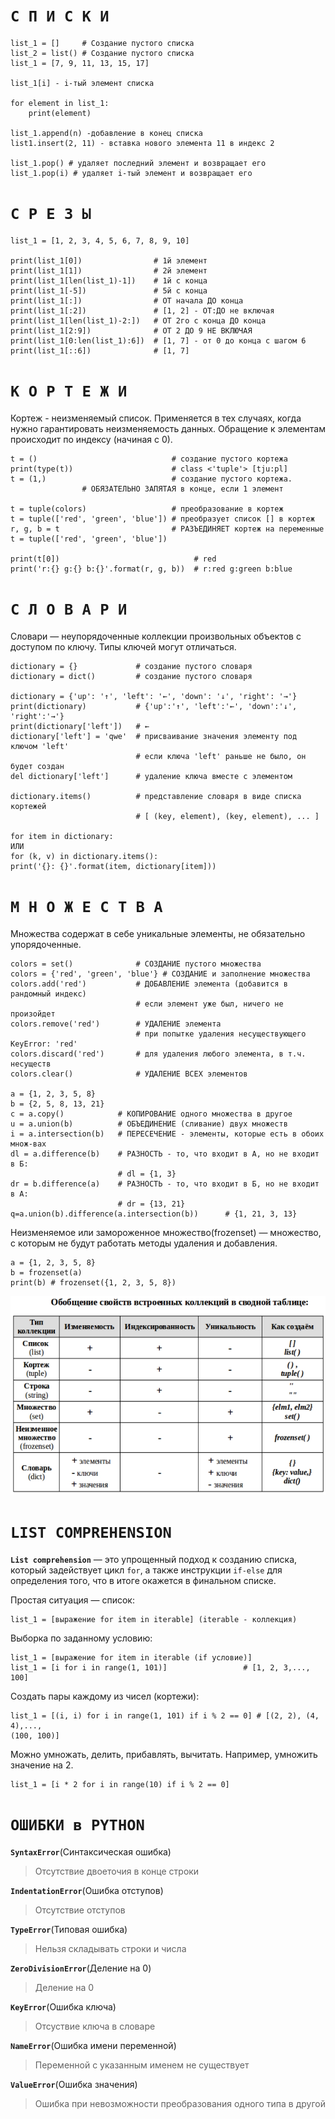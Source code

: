 **`С П И С К И`**
============================
    list_1 = []     # Создание пустого списка
    list_2 = list() # Создание пустого списка
    list_1 = [7, 9, 11, 13, 15, 17]

    list_1[i] - i-тый элемент списка

    for element in list_1:
        print(element)

    list_1.append(n) -добавление в конец списка
    list1.insert(2, 11) - вставка нового элемента 11 в индекс 2

    list_1.pop() # удаляет последний элемент и возвращает его
    list_1.pop(i) # удаляет i-тый элемент и возвращает его

**`С Р Е З Ы`**
=============
    list_1 = [1, 2, 3, 4, 5, 6, 7, 8, 9, 10]

    print(list_1[0])                # 1й элемент
    print(list_1[1])                # 2й элемент
    print(list_1[len(list_1)-1])    # 1й с конца
    print(list_1[-5])               # 5й с конца
    print(list_1[:])                # ОТ начала ДО конца
    print(list_1[:2])               # [1, 2] - ОТ:ДО не включая
    print(list_1[len(list_1)-2:])   # ОТ 2го с конца ДО конца
    print(list_1[2:9])              # ОТ 2 ДО 9 НЕ ВКЛЮЧАЯ
    print(list_1[0:len(list_1):6])  # [1, 7] - от 0 до конца с шагом 6
    print(list_1[::6])              # [1, 7]

**`К О Р Т Е Ж И`**
=================
Кортеж - неизменяемый список.
Применяется в тех случаях, когда нужно гарантировать неизменяемость данных.
Обращение к элементам происходит по индексу (начиная с 0).


    t = ()                              # создание пустого кортежа
    print(type(t))                      # class <'tuple'> [tju:pl]
    t = (1,)                            # создание пустого кортежа. 
                    # ОБЯЗАТЕЛЬНО ЗАПЯТАЯ в конце, если 1 элемент
    
    t = tuple(colors)                   # преобразование в кортеж
    t = tuple(['red', 'green', 'blue']) # преобразует список [] в кортеж
    r, g, b = t                         # РАЗЪЕДИНЯЕТ кортеж на переменные
    t = tuple(['red', 'green', 'blue'])

    print(t[0])                              # red
    print('r:{} g:{} b:{}'.format(r, g, b))  # r:red g:green b:blue

**`С Л О В А Р И`**
=============
Словари — неупорядоченные коллекции произвольных объектов с
доступом по ключу. 
Типы ключей могут отличаться.

    dictionary = {}             # создание пустого словаря
    dictionary = dict()         # создание пустого словаря

    dictionary = {'up': '↑', 'left': '←', 'down': '↓', 'right': '→'}
    print(dictionary)           # {'up':'↑', 'left':'←', 'down':'↓', 'right':'→'}
    print(dictionary['left'])   # ←
    dictionary['left'] = 'qwe'  # присваивание значения элементу под ключом 'left'
                                # если ключа 'left' раньше не было, он будет создан
    del dictionary['left']      # удаление ключа вместе с элементом
    
    dictionary.items()          # представление словаря в виде списка кортежей
                                # [ (key, element), (key, element), ... ]

    for item in dictionary:
    ИЛИ 
    for (k, v) in dictionary.items():
    print('{}: {}'.format(item, dictionary[item]))

**`М Н О Ж Е С Т В А`**
=============

Множества содержат в себе уникальные элементы, не обязательно
упорядоченные.

    colors = set()              # СОЗДАНИЕ пустого множества
    colors = {'red', 'green', 'blue'} # СОЗДАНИЕ и заполнение множества
    colors.add('red')           # ДОБАВЛЕНИЕ элемента (добавится в рандомный индекс)
                                # если элемент уже был, ничего не произойдет
    colors.remove('red')        # УДАЛЕНИЕ элемента
                                # при попытке удаления несуществующего KeyError: 'red'
    colors.discard('red')       # для удаления любого элемента, в т.ч. несуществ
    colors.clear()              # УДАЛЕНИЕ ВСЕХ элементов

    a = {1, 2, 3, 5, 8}
    b = {2, 5, 8, 13, 21}
    c = a.copy()            # КОПИРОВАНИЕ одного множества в другое
    u = a.union(b)          # ОБЪЕДИНЕНИЕ (сливание) двух множеств
    i = a.intersection(b)   # ПЕРЕСЕЧЕНИЕ - элементы, которые есть в обоих множ-вах
    dl = a.difference(b)    # РАЗНОСТЬ - то, что входит в А, но не входит в Б: 
                            # dl = {1, 3} 
    dr = b.difference(a)    # РАЗНОСТЬ - то, что входит в Б, но не входит в А: 
                            # dr = {13, 21}
    q=a.union(b).difference(a.intersection(b))      # {1, 21, 3, 13}

Неизменяемое или замороженное множество(frozenset) — множество, с которым
не будут работать методы удаления и добавления.
    
    a = {1, 2, 3, 5, 8}
    b = frozenset(a)
    print(b) # frozenset({1, 2, 3, 5, 8})

![Сравнение коллекций](collections.jpg)

**`LIST COMPREHENSION`**
=========================

**`List comprehension`** — это упрощенный подход к созданию списка, который
задействует цикл `for`, а также инструкции `if-else` для определения того, что в итоге
окажется в финальном списке.

Простая ситуация — список:

    list_1 = [выражение for item in iterable] (iterable - коллекция)

Выборка по заданному условию:

    list_1 = [выражение for item in iterable (if условие)]
    list_1 = [i for i in range(1, 101)]                 # [1, 2, 3,..., 100]

Создать пары каждому из чисел (кортежи):

    list_1 = [(i, i) for i in range(1, 101) if i % 2 == 0] # [(2, 2), (4, 4),...,
    (100, 100)]

Можно умножать, делить, прибавлять, вычитать. Например, умножить значение на 2.

    list_1 = [i * 2 for i in range(10) if i % 2 == 0]

**`ОШИБКИ в PYTHON`**
============================
**`SyntaxError`**(Синтаксическая ошибка)
> Отсутствие двоеточия в конце строки

**`IndentationError`**(Ошибка отступов)
> Отсутствие отступов

**`TypeError`**(Типовая ошибка)
> Нельзя складывать строки и числа

**`ZeroDivisionError`**(Деление на 0)
> Деление на 0

**`KeyError`**(Ошибка ключа)
> Отсуствие ключа в словаре

**`NameError`**(Ошибка имени переменной)
> Переменной с указанным именем не существует

**`ValueError`**(Ошибка значения)
> Ошибка при невозможности преобразования одного типа в другой

